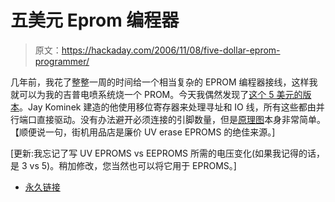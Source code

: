 # 五美元 Eprom 编程器

> 原文：<https://hackaday.com/2006/11/08/five-dollar-eprom-programmer/>

几年前，我花了整整一周的时间给一个相当复杂的 EPROM 编程器接线，这样我就可以为我的吉普电喷系统烧一个 PROM。今天我偶然发现了[这个 5 美元的版本](http://www.miranda.org/~jkominek/hardware/eeprom/)。Jay Kominek 建造的他使用移位寄存器来处理寻址和 IO 线，所有这些都由并行端口直接驱动。没有办法避开必须连接的引脚数量，但是[原理图](http://www.miranda.org/~jkominek/hardware/eeprom/eepromprog.png)本身非常简单。
【顺便说一句，街机用品店是廉价 UV erase EPROMS 的绝佳来源。]

[更新:我忘记了写 UV EPROMS vs EEPROMS 所需的电压变化(如果我记得的话，是 3 vs 5)。稍加修改，您当然也可以将它用于 EPROMS。]

*   [永久链接](http://www.miranda.org/~jkominek/hardware/eeprom/)